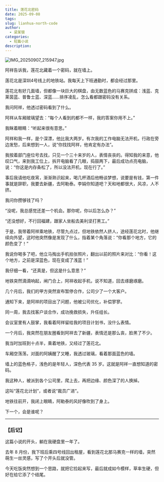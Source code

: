 ```yaml
---
title: 莲花北密码
date: 2025-09-08
tags:
slug: lianhua-north-code
author:
  - 梁某银
categories:
  - 短篇小说
description:
---
```

![IMG_20250907_215947.jpg](https://img.liangmouyin.com/2025/09/657b3f953670b1a6011a1c512722c0a5.jpg "图源：作者本人")

阿祥告诉我，莲花北藏着一个密码，就在墙上。

莲花北是深圳4号线上的地铁站。我每天上下班通勤时，都会经过那里。

莲花北有好几面墙，但都像一块巨大的棋盘，由无数蓝色的马赛克拼成：浅蓝、克莱茵蓝、普鲁士蓝、深蓝……排序凌乱，怎么看都跟密码没有关系。

我问阿祥，他透过密码看到了什么。

阿祥从车厢玻璃望去：“每个人看到的都不一样，我的答案你用不上。”

我眯着眼睛：“听起来很有意思。”

阿祥和我一样，是个深漂，他比我大两岁。有次我的工作电脑无法开机，行政在旁边发愁，后来想到一人，说“你找找阿祥，他肯定有办法”。

我按着部门座位号去找，只见一个三十来岁的人，表情丧丧的。得知我的来意，他叹口气，来到我工位上，拆开电脑看了几眼，捣鼓两下，最后成功点亮电脑，说：“你这是内存条松了，所以没法开机，现在行了。”

事后我请他吃夜宵，渐渐熟识起来，喝几杯酒后他畅谈梦想，说要是有钱，第一件事就是辞职，我要去新疆，去阿勒泰。李娟你知道吧？天和地都很大，风凉，人不挤。

我问你攒够钱了吗？

“没呢，我总感觉还差一个机会。那你呢，你以后怎么办？”

“还没想好，不行回福建，跟家人坐船去美利坚打黑工。”

于是，我带着阿祥乘地铁，尽管九点过，但地铁依然人挤人，途经莲花北时，他继续向外望，这时他突然像是发现了什么，指着某个角落说：“你看那个地方，它的颜色变了！”

我说你喝多了吧，他立马掏出手机拍张照片，翻出以前的照片来对比：“你看！这个地方，之前是深蓝色，现在变成了浅蓝！”

我仔细一看，“还真是，但这是什么意思？”

地铁突然滴滴响起，闸门合上，阿祥收起手机，说不知道，回去琢磨琢磨。

几个月后，我们的甲方突然宣布暂停合作，公司少了一个大客户。

通知下来，是阿祥的项目出了问题，他被公司优化，补偿寥寥。

同一周，我去找客户谈合作，成功挽救损失，升任组长。

会议室里有人鼓掌，我看着阿祥留给我的项目计划书，没什么表情。

一个月后，我突然在朋友圈看到阿祥去了新疆，表情还是那么丧，脸黑了不少。

我当时加班到十点半，乘着地铁，又经过了莲花北。

车厢空荡荡，对面的阿姨醒了又睡，我透过玻璃，看着那面蓝色的墙。

墙上的蓝色格子，浅色的是年轻人，深色代表 35 岁。这就是阿祥一直想知道的密码。

我这种人，被派到各个公司里，爬上去，再把边缘、颜色深了的人换掉。

这叫“莲花北计划”，或者说“裁员广进”。

地铁往前开，我闭上眼睛，阿勒泰的风好像吹到了身上。

下一个，会是谁呢？

---

### 【后记】

这篇小说的开头，躺在我硬盘里一年了。

去年 8 月份，我下班后乘四号线回出租屋，看到莲花北那马赛克一样的墙，突然萌生一丝灵感，写了个开头后就没管。

今天吃饭突然想到一个思路，就把它捡起来写，最后就成如今模样，草率生硬，但好在给它添了个结尾。